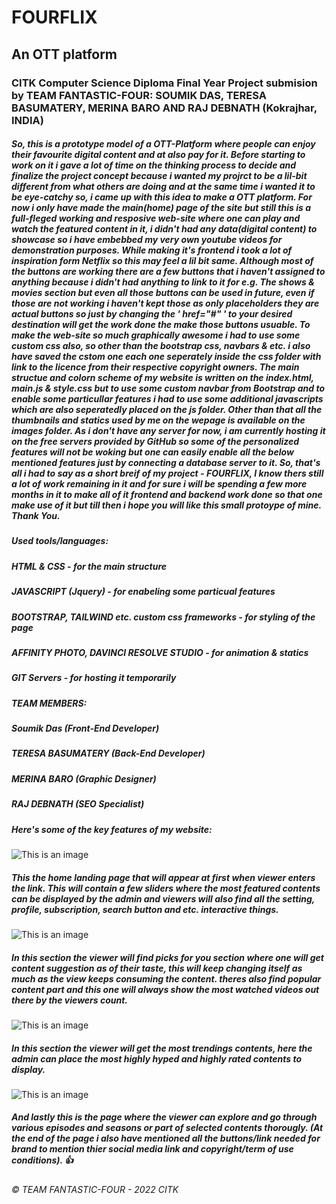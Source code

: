 # **FOURFLIX**
## An OTT platform

### **CITK Computer Science Diploma Final Year Project submision by TEAM FANTASTIC-FOUR: SOUMIK DAS, TERESA BASUMATERY, MERINA BARO AND RAJ DEBNATH (Kokrajhar, INDIA)**

##### So, this is a prototype model of a OTT-Platform where people can enjoy their favourite digital content and at also pay for it. Before starting to work on it i gave a lot of time on the thinking process to decide and finalize the project concept because i wanted my projrct to be a lil-bit different from what others are doing and at the same time i wanted it to be eye-catchy so, i came up with this idea to make a OTT platform. For now i only have made the main(home) page of the site but still this is a full-fleged working and resposive web-site where one can play and watch the featured content in it, i didn't had any data(digital content) to showcase so i have embebbed my very own youtube videos for demonstration purposes. While making it's frontend i took a lot of inspiration form Netflix so this may feel a lil bit same. Although most of the buttons are working there are a few buttons that i haven't assigned to anything because i didn't had anything to link to it for e.g. The shows & movies section but even all those buttons can be used in future, even if those are not working i haven't kept those as only placeholders they are actual buttons so just by changing the ' href="#" ' to your desired destination will get the work done the make those buttons usuable. To make the web-site so much graphically awesome i had to use some custom css also, so other than the bootstrap css, navbars & etc. i also have saved the cstom one each one seperately inside the css folder with link to the licence from their respective copyright owners. The main structue and colorn scheme of my website is written on the index.html, main.js & style.css but to use some custom navbar from Bootstrap and to enable some particullar features i had to use some additional javascripts which are also seperatedly placed on the js folder. Other than that all the thumbnails and statics used by me on the wepage is available on the images folder. As i don't have any server for now, i am currently hosting it on the free servers provided by GitHub so some of the personalized features will not be woking but one can easily enable all the below mentioned features just by connecting a database server to it. So, that's all i had to say as a short breif of my project - FOURFLIX, I know thers still a lot of work remaining in it and for sure i will be spending a few more months in it to make all of it frontend and backend work done so that one make use of it but till then i hope you will like this small protoype of mine. Thank You.

##### Used tools/languages:
##### HTML & CSS - for the main structure
##### JAVASCRIPT (Jquery) - for enabeling some particual features
##### BOOTSTRAP, TAILWIND etc. custom css frameworks - for styling of the page
##### AFFINITY PHOTO, DAVINCI RESOLVE STUDIO - for animation & statics
##### GIT Servers - for hosting it temporarily

##### TEAM MEMBERS:
##### Soumik Das (Front-End Developer)
##### TERESA BASUMATERY (Back-End Developer)
##### MERINA BARO (Graphic Designer)
##### RAJ DEBNATH (SEO Specialist)

##### Here's some of the key features of my website:
![This is an image](preview/Home_Page.png)
##### This the home landing page that will appear at first when viewer enters the link. This will contain a few sliders where the most featured contents can be displayed by the admin and viewers will also find all the setting, profile, subscription, search button and etc. interactive things.
![This is an image](preview/Featured_Page.png)
##### In this section the viewer will find picks for you section where one will get content suggestion as of their taste, this will keep changing itself as much as the view keeps consuming the content. theres also find popular content part and this one will always show the most watched videos out there by the viewers count.
![This is an image](preview/Trending_Page.png)
##### In this section the viewer will get the most trendings contents, here the admin can place the most highly hyped and highly rated contents to display.
![This is an image](preview/Episodes_Page.png)
##### And lastly this is the page where the viewer can explore and go through various episodes and seasons or part of selected contents thorougly. (At the end of the page i also have mentioned all the buttons/link needed for brand to mention thier social media link and copyright/term of use conditions). 👍

###### ©️ TEAM FANTASTIC-FOUR - 2022 CITK
